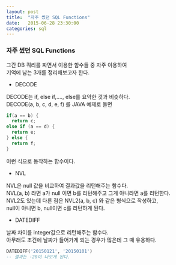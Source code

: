 ```yaml
---
layout: post
title:  "자주 썼던 SQL Functions"
date:   2015-06-28 23:30:00
categories: sql
---
```



### 자주 썼던 SQL Functions

그간 DB 쿼리를 짜면서 이용한 함수들 중 자주 이용하여  
기억에 남는 3개를 정리해보고자 한다.

- DECODE  

DECODE는 if, else if,...., else를 요약한 것과 비슷하다.  
DECODE(a, b, c, d, e, f) 를 JAVA 예제로 들면  
```java
if(a == b) {
  return c;
else if (a == d) {
  return e;
} else {
  return f;
}
```
이런 식으로 동작하는 함수이다.  

- NVL  

NVL은 null 값을 비교하여 결과값을 리턴해주는 함수다.  
NVL(a, b) 라면 a가 null 이면 b를 리턴해주고 그게 아니라면 a를 리턴한다.  
NVL2도 있는데 다른 점은 NVL2(a, b, c) 와 같은 형식으로 작성하고,  
null이 아니면 b, null이면 c를 리턴하게 된다.  

- DATEDIFF  

날짜 차이를 integer값으로 리턴해주는 함수다.  
아무래도 조건에 날짜가 들어가게 되는 경우가 많은데 그 때 유용하다.  

```sql
DATEDIFF('20150121', '20150101')
-- 결과는 -20이 나오게 된다.
```




